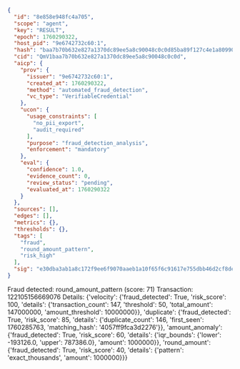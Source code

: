 ```json
{
  "id": "8e858e948fc4a705",
  "scope": "agent",
  "key": "RESULT",
  "epoch": 1760290322,
  "host_pid": "9e6742732c60:1",
  "hash": "baa7b70b632e827a1370dc89ee5a8c90048c0c0d85ba89f127c4e1a809908a31",
  "cid": "QmV1baa7b70b632e827a1370dc89ee5a8c90048c0c0d",
  "aicp": {
    "prov": {
      "issuer": "9e6742732c60:1",
      "created_at": 1760290322,
      "method": "automated_fraud_detection",
      "vc_type": "VerifiableCredential"
    },
    "ucon": {
      "usage_constraints": [
        "no_pii_export",
        "audit_required"
      ],
      "purpose": "fraud_detection_analysis",
      "enforcement": "mandatory"
    },
    "eval": {
      "confidence": 1.0,
      "evidence_count": 0,
      "review_status": "pending",
      "evaluated_at": 1760290322
    }
  },
  "sources": [],
  "edges": [],
  "metrics": {},
  "thresholds": {},
  "tags": [
    "fraud",
    "round_amount_pattern",
    "risk_high"
  ],
  "sig": "e30dba3ab1a8c172f9ee6f9070aaeb1a10f65f6c91617e755dbb46d2cf8dec6d"
}
```

Fraud detected: round_amount_pattern (score: 71)
Transaction: 122105156669076
Details: {'velocity': {'fraud_detected': True, 'risk_score': 100, 'details': {'transaction_count': 147, 'threshold': 50, 'total_amount': 147000000, 'amount_threshold': 10000000}}, 'duplicate': {'fraud_detected': True, 'risk_score': 85, 'details': {'duplicate_count': 146, 'first_seen': 1760285763, 'matching_hash': '4057ff9fca3d2276'}}, 'amount_anomaly': {'fraud_detected': True, 'risk_score': 60, 'details': {'iqr_bounds': {'lower': -193126.0, 'upper': 787386.0}, 'amount': 1000000}}, 'round_amount': {'fraud_detected': True, 'risk_score': 40, 'details': {'pattern': 'exact_thousands', 'amount': 1000000}}}